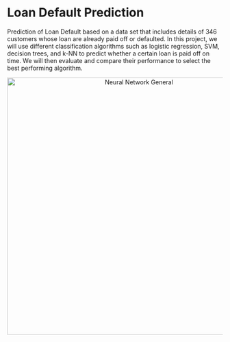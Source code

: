# Loan Default Prediction
Prediction of Loan Default based on a data set that includes details of 346 customers whose loan are already paid off or defaulted.
In this project, we will use different classification algorithms such as logistic regression, SVM, decision trees, and k-NN to predict whether a certain loan is paid off on time. 
We will then evaluate and compare their performance to select the best performing algorithm.

<p align="center">
<img src="https://www.thebalance.com/thmb/sA4ay6ICsig6UzuR-jOWlprZ6l8=/950x0/filters:max_bytes(150000):strip_icc():format(webp)/what-happens-when-you-default-on-a-loan-315393-finalv1-d662450b162743539c46ba56bdc6ec12.png" alt="Neural Network General" width=600px /></p>

